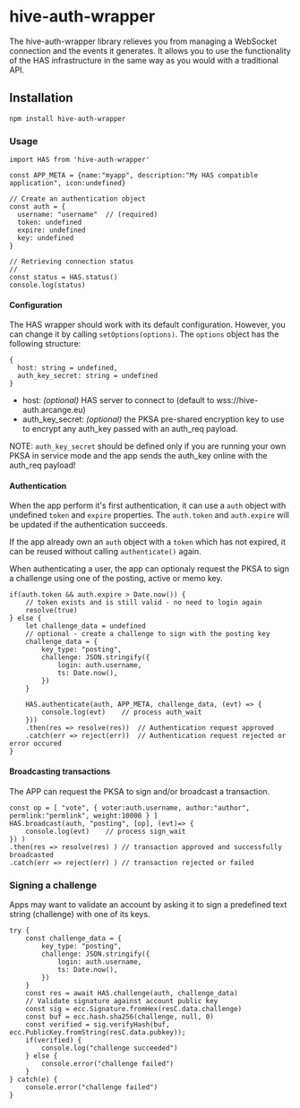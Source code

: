 # hive-auth-wrapper

The hive-auth-wrapper library relieves you from managing a WebSocket connection and the events it generates. It allows you to use the functionality of the HAS infrastructure in the same way as you would with a traditional API.

## Installation

```
npm install hive-auth-wrapper
```

### Usage

```
import HAS from 'hive-auth-wrapper'

const APP_META = {name:"myapp", description:"My HAS compatible application", icon:undefined}

// Create an authentication object
const auth = {
  username: "username"  // (required)
  token: undefined
  expire: undefined
  key: undefined
}

// Retrieving connection status
//
const status = HAS.status()
console.log(status)
```

#### Configuration

The HAS wrapper should work with its default configuration. However, you can change it by calling `setOptions(options)`. The `options` object has the following structure:

```
{
  host: string = undefined,
  auth_key_secret: string = undefined
}
```

* host: _(optional)_ HAS server to connect to (default to wss://hive-auth.arcange.eu)
* auth_key_secret: _(optional)_ the PKSA pre-shared encryption key to use to encrypt any auth_key passed with an auth_req payload.

NOTE: `auth_key_secret` should be defined only if you are running your own PKSA in service mode and the app sends the auth_key online with the auth_req payload!

#### Authentication

When the app perform it's first authentication, it can use a `auth` object with undefined `token` and `expire` properties.
The `auth.token` and `auth.expire` will be updated if the authentication succeeds.

If the app already own an `auth` object with a `token` which has not expired, it can be reused without calling `authenticate()` again.

When authenticating a user, the app can optionaly request the PKSA to sign a challenge using one of the posting, active or memo key.

```
if(auth.token && auth.expire > Date.now()) {
    // token exists and is still valid - no need to login again
    resolve(true)
} else {
    let challenge_data = undefined
    // optional - create a challenge to sign with the posting key
    challenge_data = {
        key_type: "posting",
        challenge: JSON.stringify({
            login: auth.username,
            ts: Date.now(),
        })
    }

    HAS.authenticate(auth, APP_META, challenge_data, (evt) => {
        console.log(evt)    // process auth_wait
    }))
    .then(res => resolve(res))  // Authentication request approved
    .catch(err => reject(err))  // Authentication request rejected or error occured
}
```

#### Broadcasting transactions

The APP can request the PKSA to sign and/or broadcast a transaction.

```
const op = [ "vote", { voter:auth.username, author:"author", permlink:"permlink", weight:10000 } ]
HAS.broadcast(auth, "posting", [op], (evt)=> {
    console.log(evt)    // process sign_wait
}) )
.then(res => resolve(res) ) // transaction approved and successfully broadcasted
.catch(err => reject(err) ) // transaction rejected or failed 
```

### Signing a challenge

Apps may want to validate an account by asking it to sign a predefined text string (challenge) with one of its keys.

```
try {
    const challenge_data = {
        key_type: "posting",
        challenge: JSON.stringify({
            login: auth.username,
            ts: Date.now(),
        })
    }
    const res = await HAS.challenge(auth, challenge_data)
    // Validate signature against account public key
    const sig = ecc.Signature.fromHex(resC.data.challenge)
    const buf = ecc.hash.sha256(challenge, null, 0)
    const verified = sig.verifyHash(buf, ecc.PublicKey.fromString(resC.data.pubkey));
    if(verified) {
        console.log("challenge succeeded")
    } else {
        console.error("challenge failed")
    }
} catch(e) {
    console.error("challenge failed")
}
```